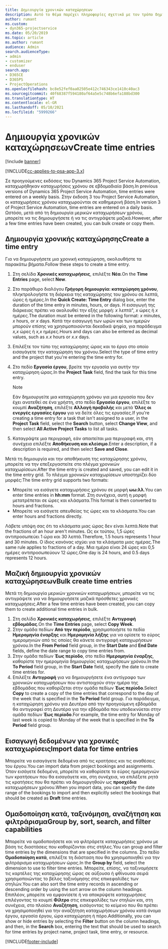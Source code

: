 ```yaml
---
title: Δημιουργία χρονικών καταχώρησεων
description: Αυτό το θέμα παρέχει πληροφορίες σχετικά με τον τρόπο δημιουργίας χρονικών καταχωρήσεων.
author: rumant
ms.custom:
- dyn365-projectservice
ms.date: 05/20/2019
ms.topic: article
ms.author: rumant
audience: Admin
search.audienceType:
- admin
- customizer
- enduser
search.app:
- D365CE
- D365PS
- ProjectOperations
ms.openlocfilehash: bc8e52fef0aa02505e412c746343ce1410c40ac3
ms.sourcegitcommit: 40f68387f594180af64a5e5c748b6efa188bd300
ms.translationtype: HT
ms.contentlocale: el-GR
ms.lasthandoff: 05/10/2021
ms.locfileid: "5999266"
---
```

# <a name="create-time-entries"></a><span data-ttu-id="dd302-103">Δημιουργία χρονικών καταχώρησεων</span><span class="sxs-lookup"><span data-stu-id="dd302-103">Create time entries</span></span>

[!include [banner](../includes/psa-now-project-operations.md)]

[!INCLUDE[cc-applies-to-psa-app-3.x](../includes/cc-applies-to-psa-app-3x.md)]

<span data-ttu-id="dd302-104">Σε προηγούμενες εκδόσεις του Dynamics 365 Project Service Automation, καταχωρήθηκαν καταχωρήσεις χρόνου σε εβδομαδιαία βάση.</span><span class="sxs-lookup"><span data-stu-id="dd302-104">In previous versions of Dynamics 365 Project Service Automation, time entries were entered on a weekly basis.</span></span> <span data-ttu-id="dd302-105">Στην έκδοση 3 του Project Service Automation, οι καταχωρήσεις χρόνου καταχωρούνται σε καθημερινή βάση.</span><span class="sxs-lookup"><span data-stu-id="dd302-105">In version 3 of Project Service Automation, time entries are entered on a daily basis.</span></span> <span data-ttu-id="dd302-106">Ωστόσο, μετά από τη δημιουργία μερικών καταχωρήσεων χρόνου, μπορείτε να τις δημιουργήσετε ή να τις αντιγράψετε μαζικά.</span><span class="sxs-lookup"><span data-stu-id="dd302-106">However, after a few time entries have been created, you can bulk create or copy them.</span></span>

## <a name="create-a-time-entry"></a><span data-ttu-id="dd302-107">Δημιουργία χρονικής καταχώρησης</span><span class="sxs-lookup"><span data-stu-id="dd302-107">Create a time entry</span></span>

<span data-ttu-id="dd302-108">Για να δημιουργήσετε μια χρονική καταχώρηση, ακολουθήστε τα παρακάτω βήματα.</span><span class="sxs-lookup"><span data-stu-id="dd302-108">Follow these steps to create a time entry.</span></span>

1. <span data-ttu-id="dd302-109">Στη σελίδα **Χρονικές καταχωρήσεις**, επιλέξτε **Νέα**.</span><span class="sxs-lookup"><span data-stu-id="dd302-109">On the **Time Entries** page, select **New**.</span></span>
2. <span data-ttu-id="dd302-110">Στο παράθυρο διαλόγου **Γρήγορη δημιουργία: καταχώρηση χρόνου**, πληκτρολογήστε τη διάρκεια της καταχώρησης του χρόνου σε λεπτά, ώρες ή ημέρες.</span><span class="sxs-lookup"><span data-stu-id="dd302-110">In the **Quick Create: Time Entry** dialog box, enter the duration of the time entry in minutes, hours, or days.</span></span> <span data-ttu-id="dd302-111">Η εισαγωγή της διάρκειας πρέπει να ακολουθεί την εξής μορφή: *x* λεπτά", *x* ώρες ή *x* ημέρες.</span><span class="sxs-lookup"><span data-stu-id="dd302-111">The duration must be entered in the following format: *x* minutes, *x* hours, or *x* days.</span></span> <span data-ttu-id="dd302-112">Κατά την εισαγωγή των ωρών και των ημερών μπορούν επίσης να χρησιμοποιούνται δεκαδικά ψηφία, για παράδειγμα *x,x* ώρες ή *x,x* ημέρες.</span><span class="sxs-lookup"><span data-stu-id="dd302-112">Hours and days can also be entered as decimal values, such as *x.x* hours or *x.x* days.</span></span>
3. <span data-ttu-id="dd302-113">Επιλέξτε τον τύπο της καταχώρησης ώρας και το έργο στο οποίο εισαγάγετε την καταχώρηση του χρόνου.</span><span class="sxs-lookup"><span data-stu-id="dd302-113">Select the type of time entry and the project that you're entering the time entry for.</span></span>
4. <span data-ttu-id="dd302-114">Στο πεδίο **Εργασία έργου**, βρείτε την εργασία για αυτήν την καταχώρηση ώρας.</span><span class="sxs-lookup"><span data-stu-id="dd302-114">In the **Project Task** field, find the task for this time entry.</span></span>

    > [!NOTE]
    > <span data-ttu-id="dd302-115">Εάν δημιουργείτε μια καταχώρηση χρόνου για μια εργασία που δεν έχει ανατεθεί σε ένα χρήστη, στο πεδίο **Εργασία έργου**, επιλέξτε το κουμπί **Αναζήτηση**, επιλέξτε **Αλλαγή προβολής** και μετά **Όλες οι ενεργές εργασίες έργου** για να δείτε όλες τις εργασίες.</span><span class="sxs-lookup"><span data-stu-id="dd302-115">If you're creating a time entry for a task that isn't assigned to a user, in the **Project Task** field, select the **Search** button, select **Change View**, and then select **All Active Project Tasks** to list all tasks.</span></span>

5. <span data-ttu-id="dd302-116">Καταγράψτε μια περιγραφή, εάν απαιτείται μια περιγραφή και, στη συνέχεια επιλέξτε **Αποθήκευση και κλείσιμο**.</span><span class="sxs-lookup"><span data-stu-id="dd302-116">Enter a description, if a description is required, and then select **Save and Close**.</span></span>

<span data-ttu-id="dd302-117">Μετά τη δημιουργία και την αποθήκευση της καταχώρησης χρόνου, μπορείτε να την επεξεργαστείτε στο πλέγμα χρονικών καταχωρίσεων.</span><span class="sxs-lookup"><span data-stu-id="dd302-117">After the time entry is created and saved, you can edit it in the time entry grid.</span></span> <span data-ttu-id="dd302-118">Το πλέγμα χρονικών καταχωρίσεων υποστηρίζει δύο μορφές:</span><span class="sxs-lookup"><span data-stu-id="dd302-118">The time entry grid supports two formats:</span></span>

- <span data-ttu-id="dd302-119">Μπορείτε να εισάγετε καταχωρήσεις χρόνου σε μορφή **ωω:λλ**.</span><span class="sxs-lookup"><span data-stu-id="dd302-119">You can enter time entries in **hh:mm** format.</span></span> <span data-ttu-id="dd302-120">Στη συνέχεια, αυτή η μορφή μετατρέπεται σε ώρες και κλάσματα.</span><span class="sxs-lookup"><span data-stu-id="dd302-120">This format is then converted to hours and fractions.</span></span>
- <span data-ttu-id="dd302-121">Μπορείτε να εισάγετε απευθείας τις ώρες και τα κλάσματα.</span><span class="sxs-lookup"><span data-stu-id="dd302-121">You can enter hours and fractions directly.</span></span>

<span data-ttu-id="dd302-122">Λάβετε υπόψη σας ότι τα κλάσματα μιας ώρας δεν είναι λεπτά.</span><span class="sxs-lookup"><span data-stu-id="dd302-122">Note that the fractions of an hour aren't minutes.</span></span> <span data-ttu-id="dd302-123">Ως εκ τούτου, 1,5 ώρες αντιπροσωπεύει 1 ώρα και 30 λεπτά.</span><span class="sxs-lookup"><span data-stu-id="dd302-123">Therefore, 1.5 hours represents 1 hour and 30 minutes.</span></span> <span data-ttu-id="dd302-124">Ο ίδιος κανόνας ισχύει για τα κλάσματα μιας ημέρας.</span><span class="sxs-lookup"><span data-stu-id="dd302-124">The same rule applies to fractions of a day.</span></span> <span data-ttu-id="dd302-125">Μια ημέρα είναι 24 ώρες και 0,5 ημέρες αντιπροσωπεύουν 12 ώρες.</span><span class="sxs-lookup"><span data-stu-id="dd302-125">One day is 24 hours, and 0.5 days represents 12 hours.</span></span>

## <a name="bulk-create-time-entries"></a><span data-ttu-id="dd302-126">Μαζική δημιουργία χρονικών καταχώρησεων</span><span class="sxs-lookup"><span data-stu-id="dd302-126">Bulk create time entries</span></span>

<span data-ttu-id="dd302-127">Μετά τη δημιουργία μερικών χρονικών καταχωρήσεων, μπορείτε να τις αντιγράψετε για να δημιουργήσετε μαζικά πρόσθετες χρονικές καταχωρήσεις.</span><span class="sxs-lookup"><span data-stu-id="dd302-127">After a few time entries have been created, you can copy them to create additional time entries in bulk.</span></span>

1. <span data-ttu-id="dd302-128">Στη σελίδα **Χρονικές καταχωρήσεις**, επιλέξτε **Αντιγραφή εβδομάδας**.</span><span class="sxs-lookup"><span data-stu-id="dd302-128">On the **Time Entries** page, select **Copy Week**.</span></span>
2. <span data-ttu-id="dd302-129">Στην ομάδα πεδίων **Από την περίοδο**, χρησιμοποιήστε τα πεδία **Ημερομηνία έναρξης** και **Ημερομηνία λήξης** για να ορίσετε το εύρος ημερομηνιών από τις οποίες θα κάνετε αντιγραφή καταχωρήσεων χρόνου.</span><span class="sxs-lookup"><span data-stu-id="dd302-129">In the **From Period** field group, in the **Start Date** and **End Date** fields, define the date range to copy time entries from.</span></span>
3. <span data-ttu-id="dd302-130">Στην ομάδα πεδίων **Έως περίοδο**, στο πεδίο **Ημερομηνία έναρξης**, καθορίστε την ημερομηνία δημιουργίας καταχωρήσεων χρόνου.</span><span class="sxs-lookup"><span data-stu-id="dd302-130">In the **To Period** field group, in the **Start Date** field, specify the date to create time entries for.</span></span>
4. <span data-ttu-id="dd302-131">Επιλέξτε **Αντιγραφή** για να δημιουργήσετε ένα αντίγραφο των χρονικών καταχωρήσεων που αντιστοιχούν στην ημέρα της εβδομάδας που καθορίζεται στην ομάδα πεδίων **Έως περίοδο**.</span><span class="sxs-lookup"><span data-stu-id="dd302-131">Select **Copy** to create a copy of the time entries that correspond to the day of the week that is specified in the **To Period** field group.</span></span> <span data-ttu-id="dd302-132">Για παράδειγμα, η καταχώρηση χρόνου για Δευτέρα από την προηγούμενη εβδομάδα θα αντιγραφεί στη Δευτέρα για την εβδομάδα που υποδεικνύεται στην ομάδα πεδίων **Έως περίοδο**.</span><span class="sxs-lookup"><span data-stu-id="dd302-132">For example, the time entry for Monday of last week is copied to Monday of the week that is specified in the **To Period** field group.</span></span>

## <a name="import-data-for-time-entries"></a><span data-ttu-id="dd302-133">Εισαγωγή δεδομένων για χρονικές καταχωρίσεις</span><span class="sxs-lookup"><span data-stu-id="dd302-133">Import data for time entries</span></span>

<span data-ttu-id="dd302-134">Μπορείτε να εισαγάγετε δεδομένα από τις κρατήσεις και τις αναθέσεις του έργου.</span><span class="sxs-lookup"><span data-stu-id="dd302-134">You can import data from project bookings and assignments.</span></span> <span data-ttu-id="dd302-135">Όταν εισάγετε δεδομένα, μπορείτε να καθορίσετε το εύρος ημερομηνιών των κρατήσεων που θα εισαγάγετε και, στη συνέχεια, να επιλέξετε ρητά τις κρατήσεις που θα πρέπει να δημιουργηθούν ως **προσχέδια** καταχωρήσεων χρόνου.</span><span class="sxs-lookup"><span data-stu-id="dd302-135">When you import data, you can specify the date range of the bookings to import and then explicitly select the bookings that should be created as **Draft** time entries.</span></span>

## <a name="group-by-sort-search-and-filter-capabilities"></a><span data-ttu-id="dd302-136">Ομαδοποίηση κατά, ταξινόμηση, αναζήτηση και φιλτράρισμα</span><span class="sxs-lookup"><span data-stu-id="dd302-136">Group by, sort, search, and filter capabilities</span></span>

<span data-ttu-id="dd302-137">Μπορείτε να ομαδοποιήσετε και να φιλτράρετε καταχωρήσεις χρόνου με βάση τις διαστάσεις που καθορίζονται στις στήλες.</span><span class="sxs-lookup"><span data-stu-id="dd302-137">You can group and filter time entries by the dimensions that are specified in the columns.</span></span> <span data-ttu-id="dd302-138">Στο πεδίο **Ομαδοποίηση κατά**, επιλέξτε τη διάσταση που θα χρησιμοποιηθεί για την φιλτράρισμα καταχωρήσεων ώρας.</span><span class="sxs-lookup"><span data-stu-id="dd302-138">In the **Group by** field, select the dimension to use to filter time entries.</span></span> <span data-ttu-id="dd302-139">Μπορείτε, επίσης, να ταξινομήσετε τις καρτέλες της καταχώρησης ώρας σε αύξουσα ή φθίνουσα σειρά χρησιμοποιώντας το βέλος ταξινόμησης στις επικεφαλίδες των στηλών.</span><span class="sxs-lookup"><span data-stu-id="dd302-139">You can also sort the time entry records in ascending or descending order by using the sort arrow on the column headings.</span></span> <span data-ttu-id="dd302-140">Επιπλέον, μπορείτε να εμφανίσετε ή να αποκρύψετε καταχωρήσεις επιλέγοντας το κουμπί **Φίλτρο** στις επικεφαλίδες των στηλών και, στη συνέχεια, στο πλαίσιο **Αναζήτηση**, εισάγοντας το κείμενο που θα πρέπει να χρησιμοποιηθεί για την αναζήτηση καταχωρήσεων χρόνου κατά όνομα έργου, εργασία έργου, ώρα καταχώρηση ή πόρο.</span><span class="sxs-lookup"><span data-stu-id="dd302-140">Additionally, you can show or hide entries by selecting the **Filter** button on the column headings, and then, in the **Search** box, entering the text that should be used to search for time entries by project name, project task, time entry, or resource.</span></span>


[!INCLUDE[footer-include](../includes/footer-banner.md)]